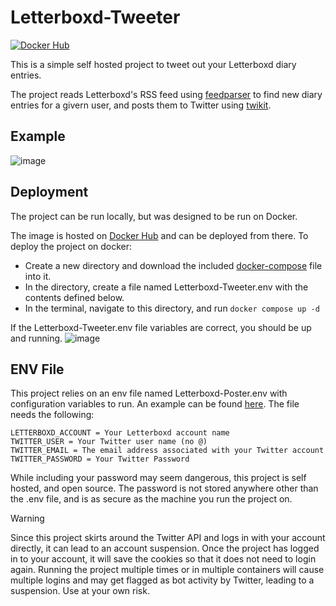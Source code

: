 # Letterboxd-Tweeter
[![Docker Hub](https://img.shields.io/static/v1.svg?color=086dd7&labelColor=555555&logoColor=ffffff&label=&message=docker%20hub&logo=Docker)](https://hub.docker.com/repository/docker/finiteui/letterboxd-tweeter)

This is a simple self hosted project to tweet out your Letterboxd diary entries.

The project reads Letterboxd's RSS feed using [feedparser](https://github.com/kurtmckee/feedparser) to find new diary entries for a givern user, and posts them to Twitter using [twikit](https://github.com/d60/twikit).

## Example
![image](https://github.com/user-attachments/assets/8c8263f7-3352-486c-b68d-0d8fe61ede1f)

## Deployment
The project can be run locally, but was designed to be run on Docker.

The image is hosted on [Docker Hub](https://hub.docker.com/repository/docker/finiteui/letterboxd-tweeter) and can be deployed from there.
To deploy the project on docker:
- Create a new directory and download the included [docker-compose](Source/docker-compose.yml) file into it.
- In the directory, create a file named Letterboxd-Tweeter.env with the contents defined below.
- In the terminal, navigate to this directory, and run ```docker compose up -d```

If the Letterboxd-Tweeter.env file variables are correct, you should be up and running.
![image](https://github.com/user-attachments/assets/385234fa-f1f4-48ce-9f65-7d758898f2db)


## ENV File
This project relies on an env file named Letterboxd-Poster.env with configuration variables to run. An example can be found [here](Source/Letterboxd-Poster.env.example).
The file needs the following:
```
LETTERBOXD_ACCOUNT = Your Letterboxd account name
TWITTER_USER = Your Twitter user name (no @)
TWITTER_EMAIL = The email address associated with your Twitter account
TWITTER_PASSWORD = Your Twitter Password
```

While including your password may seem dangerous, this project is self hosted, and open source. The password is not stored anywhere other than the .env file, and is as secure as the machine you run the project on.

> [!WARNING]
> Since this project skirts around the Twitter API and logs in with your account directly, it can lead to an account suspension. Once the project has logged in to your account, it will save the cookies so that it does not need to login again. Running the project multiple times or in multiple containers will cause multiple logins and may get flagged as bot activity by Twitter, leading to a suspension. Use at your own risk.
